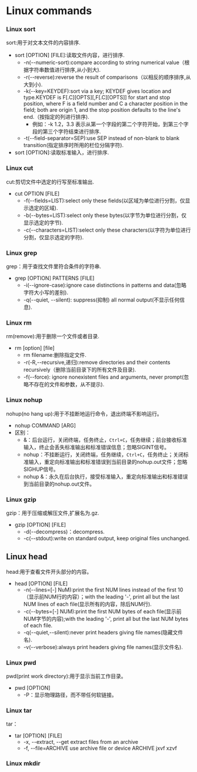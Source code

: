 # Linux commands
### Linux sort
sort:用于对文本文件的内容排序.
* sort [OPTION] [FILE]:读取文件内容，进行排序.
  * -n(--numeric-sort):compare according to string numerical value（根据字符串数值进行排序,从小到大).
  * -r(--reverse):reverse the result of comparisons（以相反的顺序排序,从大到小).
  * -k(--key=KEYDEF):sort via a key; KEYDEF gives location and type.KEYDEF is F[.C][OPTS][,F[.C][OPTS]] for start and stop position, where F is a field number and C a character position in the field; both are origin 1, and the stop position defaults to the line's end.（按指定的列进行排序).
    * 例如：-k 1.2，3.3  表示从第一个字段的第二个字符开始，到第三个字段的第三个字符结束进行排序.
  * -t(--field-separator=SEP):use SEP instead of non-blank to blank transition(指定排序时所用的栏位分隔字符).
* sort [OPTION]:读取标准输入，进行排序.

### Linux cut
cut:剪切文件中选定的行写至标准输出.
* cut OPTION [FILE]
  * -f(--fields=LIST):select only these fields(以区域为单位进行分割，仅显示选定的区域).
  * -b(--bytes=LIST):select only these bytes(以字节为单位进行分割，仅显示选定的字节).
  * -c(--characters=LIST):select only these characters(以字符为单位进行分割，仅显示选定的字符).

### Linux grep
grep：用于查找文件里符合条件的字符串.
* grep [OPTION] PATTERNS [FILE]
  * -i(--ignore-case):ignore case distinctions in patterns and data(忽略字符大小写的差别).
  * -q(--quiet, --silent): suppress(抑制) all normal output(不显示任何信息).

### Linux rm
rm(remove):用于删除一个文件或者目录.
* rm [option] [file]
  * rm filename:删除指定文件.
  * -r(-R,--recursive,递归):remove directories and their contents recursively（删除当前目录下的所有文件及目录).
  * -f(--force): ignore nonexistent files and arguments, never prompt(忽略不存在的文件和参数，从不提示).

### Linux nohup
nohup(no hang up):用于不挂断地运行命令，退出终端不影响运行。
* nohup COMMAND [ARG]
* 区别：
  * &：后台运行，关闭终端，任务终止，`Ctrl+C`，任务继续；前台接收标准输入，终止会丢失标准输出和标准错误信息；忽略SIGINT信号。
  * nohup：不挂断运行，关闭终端，任务继续，`Ctrl+C`，任务终止；关闭标准输入，重定向标准输出和标准错误到当前目录的nohup.out文件；忽略SIGHUP信号。
  * nohup &：永久在后台执行，接受标准输入，重定向标准输出和标准错误到当前目录的nohup.out文件。

### Linux gzip
gzip：用于压缩或解压文件,扩展名为.gz.
* gzip [OPTION] [FILE]
  * -d(--decompress)：decompress.
  * -c(--stdout):write on standard output, keep original files unchanged.

## Linux head
head:用于查看文件开头部分的内容。
* head [OPTION] [FILE]
  * -n(--lines=[-] NuM):print the first NUM lines instead of the first 10（显示前NUM行的内容）；with the leading '-', print all but the last NUM lines of each file(显示所有的内容，除后NUM行).
  * -c(--bytes=[-] NUM):print the first NUM bytes of each file(显示前NUM字节的内容);with the leading '-', print all but the last NUM bytes of each file.
  * -q(--quiet,--silent):never print headers giving file names(隐藏文件名).
  * -v(--verbose):always print headers giving file names(显示文件名).

### Linux pwd
pwd(print work directory):用于显示当前工作目录。
* pwd [OPTION]
  * -P：显示物理路径，而不带任何软链接。

### Linux tar
tar：
* tar [OPTION] [FILE]
  * -x, --extract, --get       extract files from an archive
  * -f, --file=ARCHIVE         use archive file or device ARCHIVE
jxvf
xzvf










### Linux mkdir






